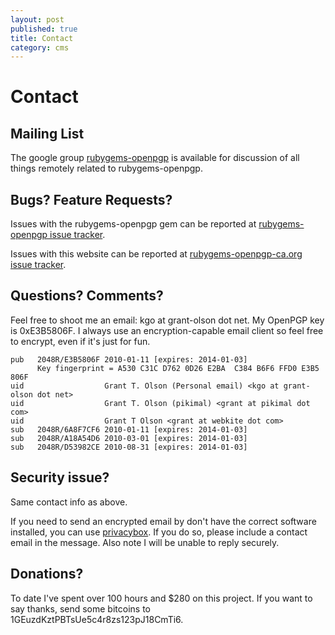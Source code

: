 ```yaml
---
layout: post
published: true
title: Contact
category: cms
---
```


Contact
=======

Mailing List
------------

The google group
[rubygems-openpgp](https://groups.google.com/forum/#!forum/rubygems-openpgp)
is available for discussion of all things remotely related to
rubygems-openpgp.

Bugs? Feature Requests?
-----------------------

Issues with the rubygems-openpgp gem can be reported at
[rubygems-openpgp issue
tracker](http://github.com/grant-olson/rubygems-openpgp/issues).

Issues with this website can be reported at [rubygems-openpgp-ca.org
issue
tracker](http://github.com/grant-olson/rubygems-openpgp-ca.org/issues).

Questions?  Comments?
---------------------

Feel free to shoot me an email: kgo at grant-olson dot net.  My
OpenPGP key is 0xE3B5806F.  I always use an encryption-capable email
client so feel free to encrypt, even if it's just for fun.

    pub   2048R/E3B5806F 2010-01-11 [expires: 2014-01-03]
          Key fingerprint = A530 C31C D762 0D26 E2BA  C384 B6F6 FFD0 E3B5 806F
    uid                  Grant T. Olson (Personal email) <kgo at grant-olson dot net>
    uid                  Grant T. Olson (pikimal) <grant at pikimal dot com>
    uid                  Grant T Olson <grant at webkite dot com>
    sub   2048R/6A8F7CF6 2010-01-11 [expires: 2014-01-03]
    sub   2048R/A18A54D6 2010-03-01 [expires: 2014-01-03]
    sub   2048R/D53982CE 2010-08-31 [expires: 2014-01-03]

Security issue?
---------------

Same contact info as above.

If you need to send an encrypted email by don't have the correct
software installed, you can use
[privacybox](https://privacybox.de/grant.msg). If you do so, please
include a contact email in the message. Also note I will be unable to
reply securely.

Donations?
----------

To date I've spent over 100 hours and $280 on this project.  If you
want to say thanks, send some bitcoins to
1GEuzdKztPBTsUe5c4r8zs123pJ18CmTi6.
